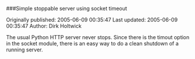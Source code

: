 ###Simple stoppable server using socket timeout

Originally published: 2005-06-09 00:35:47
Last updated: 2005-06-09 00:35:47
Author: Dirk Holtwick

The usual Python HTTP server never stops. Since there is the timout option in the socket module, there is an easy way to do a clean shutdown of a running server.